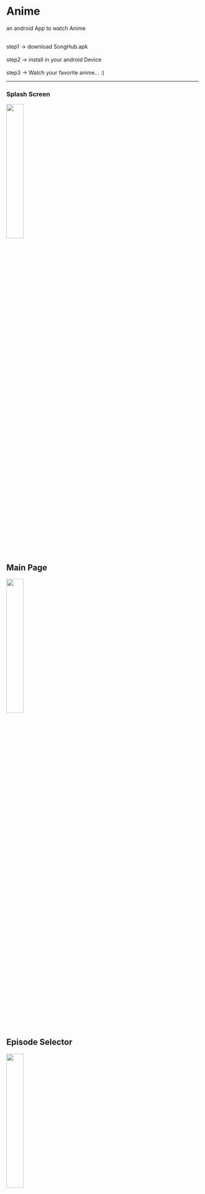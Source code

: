 # Anime
 an android App to watch Anime

<br>step1 -> download SongHub.apk <br/>
<br>step2 -> install in your android Device <br/>
<br>step3 -> Watch your favorite anime... :) <br/>

---

### Splash Screen

<img src="https://raw.githubusercontent.com/ShivanshSinghFrosty007/Anime/main/image/splashScreen.jpeg" width=30%>

## Main Page

<img src="https://raw.githubusercontent.com/ShivanshSinghFrosty007/Anime/main/image/main.jpeg" width=30%>

## Episode Selector

<img src="https://raw.githubusercontent.com/ShivanshSinghFrosty007/Anime/main/image/episode%20selector.jpeg" width=30%>

## Video Player

<img src="https://raw.githubusercontent.com/ShivanshSinghFrosty007/Anime/main/image/player.jpeg" width=60%>

## LogIn

<img src="https://raw.githubusercontent.com/ShivanshSinghFrosty007/Anime/main/image/sign%20in.jpeg" width=30%>

## SignUp

<img src="https://raw.githubusercontent.com/ShivanshSinghFrosty007/Anime/main/image/sign%20up.jpeg" width=30%>

## Profile

<img src="https://raw.githubusercontent.com/ShivanshSinghFrosty007/Anime/main/image/account.jpeg" width=30%>

## Search

<img src="https://raw.githubusercontent.com/ShivanshSinghFrosty007/Anime/main/image/search.jpeg" width=30%>

## Categories

<img src="https://raw.githubusercontent.com/ShivanshSinghFrosty007/Anime/main/image/catogory.jpeg" width=30%>

## Drawer Layout

<img src="https://raw.githubusercontent.com/ShivanshSinghFrosty007/Anime/main/image/drawer.jpeg" width=30%>

